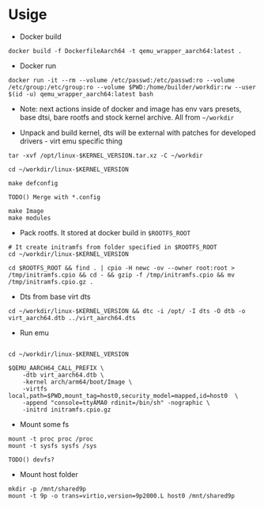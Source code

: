 # Usige

- Docker build

```
docker build -f DockerfileAarch64 -t qemu_wrapper_aarch64:latest .
```

- Docker run

```
docker run -it --rm --volume /etc/passwd:/etc/passwd:ro --volume /etc/group:/etc/group:ro --volume $PWD:/home/builder/workdir:rw --user $(id -u) qemu_wrapper_aarch64:latest bash
```

- Note: next actions inside of docker and image has env vars presets, base dtsi, bare rootfs and stock kernel archive. All from `~/workdir`


- Unpack and build kernel, dts will be external with patches for developed drivers - virt emu specific thing

```
tar -xvf /opt/linux-$KERNEL_VERSION.tar.xz -C ~/workdir

cd ~/workdir/linux-$KERNEL_VERSION

make defconfig

TODO() Merge with *.config

make Image
make modules
```

- Pack rootfs. It stored at docker build in `$ROOTFS_ROOT`

```
# It create initramfs from folder specified in $ROOTFS_ROOT
cd ~/workdir/linux-$KERNEL_VERSION

cd $ROOTFS_ROOT && find . | cpio -H newc -ov --owner root:root > /tmp/initramfs.cpio && cd - && gzip -f /tmp/initramfs.cpio && mv /tmp/initramfs.cpio.gz .

```

- Dts from base virt dts

`cd ~/workdir/linux-$KERNEL_VERSION && dtc -i /opt/ -I dts -O dtb -o virt_aarch64.dtb ../virt_aarch64.dts`


- Run emu

```

cd ~/workdir/linux-$KERNEL_VERSION

$QEMU_AARCH64_CALL_PREFIX \
    -dtb virt_aarch64.dtb \
    -kernel arch/arm64/boot/Image \
    -virtfs local,path=$PWD,mount_tag=host0,security_model=mapped,id=host0  \
    -append "console=ttyAMA0 rdinit=/bin/sh" -nographic \
    -initrd initramfs.cpio.gz
```

- Mount some fs

```
mount -t proc proc /proc
mount -t sysfs sysfs /sys

TODO() devfs?

```

- Mount host folder

```
mkdir -p /mnt/shared9p
mount -t 9p -o trans=virtio,version=9p2000.L host0 /mnt/shared9p
```